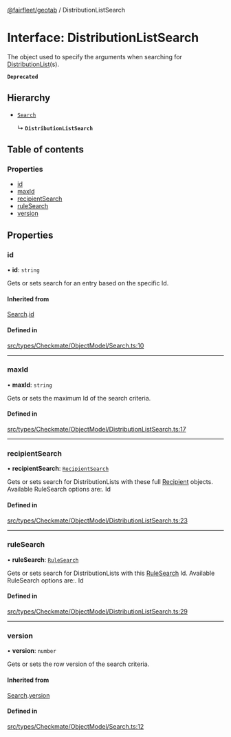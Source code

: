 [@fairfleet/geotab](../README.md) / DistributionListSearch

# Interface: DistributionListSearch

The object used to specify the arguments when searching for
 [DistributionList](DistributionList.md)(s).

**`Deprecated`**

## Hierarchy

- [`Search`](Search.md)

  ↳ **`DistributionListSearch`**

## Table of contents

### Properties

- [id](DistributionListSearch.md#id)
- [maxId](DistributionListSearch.md#maxid)
- [recipientSearch](DistributionListSearch.md#recipientsearch)
- [ruleSearch](DistributionListSearch.md#rulesearch)
- [version](DistributionListSearch.md#version)

## Properties

### id

• **id**: `string`

Gets or sets search for an entry based on the specific Id.

#### Inherited from

[Search](Search.md).[id](Search.md#id)

#### Defined in

[src/types/Checkmate/ObjectModel/Search.ts:10](https://github.com/fairfleet/geotab/blob/ff38bfc/src/types/Checkmate/ObjectModel/Search.ts#L10)

___

### maxId

• **maxId**: `string`

Gets or sets the maximum Id of the search criteria.

#### Defined in

[src/types/Checkmate/ObjectModel/DistributionListSearch.ts:17](https://github.com/fairfleet/geotab/blob/ff38bfc/src/types/Checkmate/ObjectModel/DistributionListSearch.ts#L17)

___

### recipientSearch

• **recipientSearch**: [`RecipientSearch`](RecipientSearch.md)

Gets or sets search for DistributionLists with these full [Recipient](Recipient.md) objects.
 Available RuleSearch options are:.
 <list><item><description>Id</description></item></list>

#### Defined in

[src/types/Checkmate/ObjectModel/DistributionListSearch.ts:23](https://github.com/fairfleet/geotab/blob/ff38bfc/src/types/Checkmate/ObjectModel/DistributionListSearch.ts#L23)

___

### ruleSearch

• **ruleSearch**: [`RuleSearch`](RuleSearch.md)

Gets or sets search for DistributionLists with this [RuleSearch](RuleSearch.md) Id.
 Available RuleSearch options are:.
 <list><item><description>Id</description></item></list>

#### Defined in

[src/types/Checkmate/ObjectModel/DistributionListSearch.ts:29](https://github.com/fairfleet/geotab/blob/ff38bfc/src/types/Checkmate/ObjectModel/DistributionListSearch.ts#L29)

___

### version

• **version**: `number`

Gets or sets the row version of the search criteria.

#### Inherited from

[Search](Search.md).[version](Search.md#version)

#### Defined in

[src/types/Checkmate/ObjectModel/Search.ts:12](https://github.com/fairfleet/geotab/blob/ff38bfc/src/types/Checkmate/ObjectModel/Search.ts#L12)
